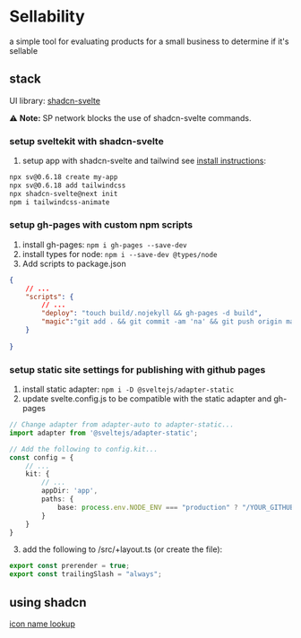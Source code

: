 # Sellability
a simple tool for evaluating products for a small business to determine if it's sellable

## stack
UI library: [shadcn-svelte](next.shadcn-svelte.com)

⚠️ **Note:** SP network blocks the use of shadcn-svelte commands.

### setup sveltekit with shadcn-svelte
1. setup app with shadcn-svelte and tailwind see [install instructions](https://next.shadcn-svelte.com/docs/installation/sveltekit):

```bash
npx sv@0.6.18 create my-app
npx sv@0.6.18 add tailwindcss
npx shadcn-svelte@next init
npm i tailwindcss-animate
```

### setup gh-pages with custom npm scripts
1. install gh-pages: `npm i gh-pages --save-dev`
2. install types for node: `npm i --save-dev @types/node`
3. Add scripts to package.json

```json
{
    // ...
    "scripts": {
        // ...
        "deploy": "touch build/.nojekyll && gh-pages -d build",
        "magic":"git add . && git commit -am 'na' && git push origin main && vite build && touch build/.nojekyll && gh-pages -d build"
    }
    
}
```

### setup static site settings for publishing with github pages
1. install static adapter: `npm i -D @sveltejs/adapter-static`
2. update svelte.config.js to be compatible with the static adapter and gh-pages

```ts
// Change adapter from adapter-auto to adapter-static...
import adapter from '@sveltejs/adapter-static';

// Add the following to config.kit...
const config = {
    // ...
    kit: {
        // ...
		appDir: 'app',
		paths: {
			base: process.env.NODE_ENV === "production" ? "/YOUR_GITHUB_REPO" : "",
		}
	}
}
```

3. add the following to /src/+layout.ts (or create the file):

```ts
export const prerender = true;
export const trailingSlash = "always";
```

## using shadcn
[icon name lookup](https://lucide.dev/icons/)